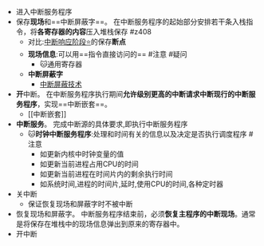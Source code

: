 - 进入中断服务程序
- 保存**现场**和==中断屏蔽字==。 在中断服务程序的起始部分安排若干条入栈指令，将**各寄存器的内容**压入堆栈保存 #z408 
	- 对比:[中断响应阶段⭐](中断响应阶段⭐.md)的保存**断点**
	- **现场信息**:可以用==指令直接访问的== #注意 #疑问
		- 🐱通用寄存器
	- **中断屏蔽字**
		- [中断屏蔽技术](中断屏蔽技术.md)
- **开**中断。 在中断服务程序执行期间**允许级别更高的中断请求中断现行的中断服务程序**，实现==中断嵌套==。
	- [[中断嵌套]]
- **中断服务**。 完成中断源的具体要求,即执行中断服务程序
	- 🐱**时钟中断服务程序**:处理和时间有关的信息以及决定是否执行调度程序 #注意
		- 如更新内核中时钟变量的值
		- 如更新当前进程占用CPU的时间
		- 如更新当前进程在时间片内的剩余执行时间
		- 如系统时间,进程的时间片,延时,使用CPU的时间,各种定时器
- 关中断
	- 保证恢复现场和屏蔽字时不被中断
- 恢复现场和屏蔽字。 中断服务程序结束前，必须**恢复主程序的中断现场**。通常是将保存在堆栈中的现场信息弹出到原来的寄存器中。
- 开中断